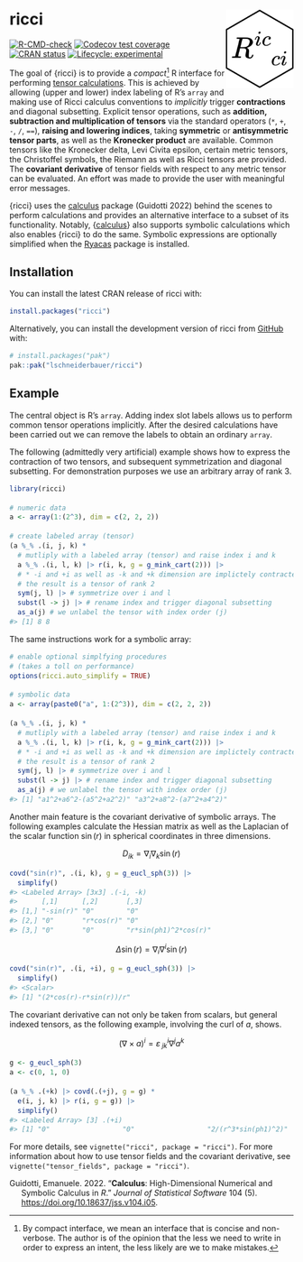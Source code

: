 
<!-- README.md is generated from README.Rmd. Please edit that file -->

# ricci <a href="https://lschneiderbauer.github.io/ricci/"><img src="man/figures/logo.svg" align="right" height="139" alt="ricci website" /></a>

<!-- badges: start -->

[![R-CMD-check](https://github.com/lschneiderbauer/ricci/actions/workflows/R-CMD-check.yaml/badge.svg)](https://github.com/lschneiderbauer/ricci/actions/workflows/R-CMD-check.yaml)
[![Codecov test
coverage](https://codecov.io/gh/lschneiderbauer/ricci/graph/badge.svg)](https://app.codecov.io/gh/lschneiderbauer/ricci)
[![CRAN
status](https://www.r-pkg.org/badges/version/ricci)](https://CRAN.R-project.org/package=ricci)
[![Lifecycle:
experimental](https://img.shields.io/badge/lifecycle-experimental-orange.svg)](https://lifecycle.r-lib.org/articles/stages.html#experimental)

<!-- badges: end -->

The goal of {ricci} is to provide a *compact*[^1] R interface for
performing [tensor
calculations](https://en.wikipedia.org/wiki/Ricci_calculus). This is
achieved by allowing (upper and lower) index labeling of R’s `array` and
making use of Ricci calculus conventions to *implicitly* trigger
**contractions** and diagonal subsetting. Explicit tensor operations,
such as **addition, subtraction and multiplication of tensors** via the
standard operators (`*`, `+`, `-`, `/`, `==`), **raising and lowering
indices**, taking **symmetric** or **antisymmetric tensor parts**, as
well as the **Kronecker product** are available. Common tensors like the
Kronecker delta, Levi Civita epsilon, certain metric tensors, the
Christoffel symbols, the Riemann as well as Ricci tensors are provided.
The **covariant derivative** of tensor fields with respect to any metric
tensor can be evaluated. An effort was made to provide the user with
meaningful error messages.

{ricci} uses the [calculus](https://calculus.eguidotti.com/) package
(Guidotti 2022) behind the scenes to perform calculations and provides
an alternative interface to a subset of its functionality. Notably,
{[calculus](https://calculus.eguidotti.com/)} also supports symbolic
calculations which also enables {ricci} to do the same. Symbolic
expressions are optionally simplified when the
[Ryacas](https://r-cas.github.io/ryacas/) package is installed.

## Installation

You can install the latest CRAN release of ricci with:

``` r
install.packages("ricci")
```

Alternatively, you can install the development version of ricci from
[GitHub](https://github.com/) with:

``` r
# install.packages("pak")
pak::pak("lschneiderbauer/ricci")
```

## Example

The central object is R’s `array`. Adding index slot labels allows us to
perform common tensor operations implicitly. After the desired
calculations have been carried out we can remove the labels to obtain an
ordinary `array`.

The following (admittedly very artificial) example shows how to express
the contraction of two tensors, and subsequent symmetrization and
diagonal subsetting. For demonstration purposes we use an arbitrary
array of rank 3.

``` r
library(ricci)

# numeric data
a <- array(1:(2^3), dim = c(2, 2, 2))

# create labeled array (tensor)
(a %_% .(i, j, k) *
  # mutliply with a labeled array (tensor) and raise index i and k
  a %_% .(i, l, k) |> r(i, k, g = g_mink_cart(2))) |>
  # * -i and +i as well as -k and +k dimension are implictely contracted
  # the result is a tensor of rank 2
  sym(j, l) |> # symmetrize over i and l
  subst(l -> j) |> # rename index and trigger diagonal subsetting
  as_a(j) # we unlabel the tensor with index order (j)
#> [1] 8 8
```

The same instructions work for a symbolic array:

``` r
# enable optional simplfying procedures
# (takes a toll on performance)
options(ricci.auto_simplify = TRUE)

# symbolic data
a <- array(paste0("a", 1:(2^3)), dim = c(2, 2, 2))

(a %_% .(i, j, k) *
  # mutliply with a labeled array (tensor) and raise index i and k
  a %_% .(i, l, k) |> r(i, k, g = g_mink_cart(2))) |>
  # * -i and +i as well as -k and +k dimension are implictely contracted
  # the result is a tensor of rank 2
  sym(j, l) |> # symmetrize over i and l
  subst(l -> j) |> # rename index and trigger diagonal subsetting
  as_a(j) # we unlabel the tensor with index order (j)
#> [1] "a1^2+a6^2-(a5^2+a2^2)" "a3^2+a8^2-(a7^2+a4^2)"
```

Another main feature is the covariant derivative of symbolic arrays. The
following examples calculate the Hessian matrix as well as the Laplacian
of the scalar function $\sin(r)$ in spherical coordinates in three
dimensions.

$$D_{ik} = \nabla_i \nabla_k \sin(r)$$

``` r
covd("sin(r)", .(i, k), g = g_eucl_sph(3)) |>
  simplify()
#> <Labeled Array> [3x3] .(-i, -k)
#>      [,1]      [,2]       [,3]                 
#> [1,] "-sin(r)" "0"        "0"                  
#> [2,] "0"       "r*cos(r)" "0"                  
#> [3,] "0"       "0"        "r*sin(ph1)^2*cos(r)"
```

$$\Delta \sin(r) = \nabla_i \nabla^i \sin(r)$$

``` r
covd("sin(r)", .(i, +i), g = g_eucl_sph(3)) |>
  simplify()
#> <Scalar>
#> [1] "(2*cos(r)-r*sin(r))/r"
```

The covariant derivative can not only be taken from scalars, but general
indexed tensors, as the following example, involving the curl of $a$,
shows.

$$\left(\nabla \times a\right)^i = \varepsilon^{i}_{\;jk} \nabla^j a^k$$

``` r
g <- g_eucl_sph(3)
a <- c(0, 1, 0)

(a %_% .(+k) |> covd(.(+j), g = g) *
  e(i, j, k) |> r(i, g = g)) |>
  simplify()
#> <Labeled Array> [3] .(+i)
#> [1] "0"                  "0"                  "2/(r^3*sin(ph1)^2)"
```

For more details, see `vignette("ricci", package = "ricci")`. For more
information about how to use tensor fields and the covariant derivative,
see `vignette("tensor_fields", package = "ricci")`.

<div id="refs" class="references csl-bib-body hanging-indent"
entry-spacing="0">

<div id="ref-guidotti2022" class="csl-entry">

Guidotti, Emanuele. 2022. “**Calculus**: High-Dimensional Numerical and
Symbolic Calculus in *R*.” *Journal of Statistical Software* 104 (5).
<https://doi.org/10.18637/jss.v104.i05>.

</div>

</div>

[^1]: By compact interface, we mean an interface that is concise and
    non-verbose. The author is of the opinion that the less we need to
    write in order to express an intent, the less likely are we to make
    mistakes.
